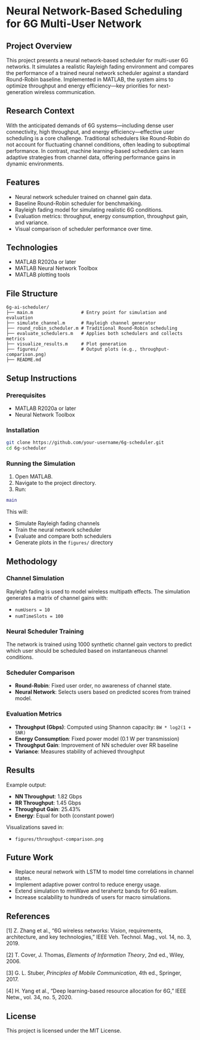 # Neural Network-Based Scheduling for 6G Multi-User Network

## Project Overview

This project presents a neural network-based scheduler for multi-user 6G networks. It simulates a realistic Rayleigh fading environment and compares the performance of a trained neural network scheduler against a standard Round-Robin baseline. Implemented in MATLAB, the system aims to optimize throughput and energy efficiency—key priorities for next-generation wireless communication.

## Research Context

With the anticipated demands of 6G systems—including dense user connectivity, high throughput, and energy efficiency—effective user scheduling is a core challenge. Traditional schedulers like Round-Robin do not account for fluctuating channel conditions, often leading to suboptimal performance. In contrast, machine learning-based schedulers can learn adaptive strategies from channel data, offering performance gains in dynamic environments.

## Features

- Neural network scheduler trained on channel gain data.
- Baseline Round-Robin scheduler for benchmarking.
- Rayleigh fading model for simulating realistic 6G conditions.
- Evaluation metrics: throughput, energy consumption, throughput gain, and variance.
- Visual comparison of scheduler performance over time.

## Technologies

- MATLAB R2020a or later
- MATLAB Neural Network Toolbox
- MATLAB plotting tools

## File Structure

```
6g-ai-scheduler/
├── main.m                  # Entry point for simulation and evaluation
├── simulate_channel.m      # Rayleigh channel generator
├── round_robin_scheduler.m # Traditional Round-Robin scheduling
├── evaluate_schedulers.m   # Applies both schedulers and collects metrics
├── visualize_results.m     # Plot generation
├── figures/                # Output plots (e.g., throughput-comparison.png)
├── README.md
```

## Setup Instructions

### Prerequisites

- MATLAB R2020a or later
- Neural Network Toolbox

### Installation

```bash
git clone https://github.com/your-username/6g-scheduler.git
cd 6g-scheduler
```

### Running the Simulation

1. Open MATLAB.
2. Navigate to the project directory.
3. Run:

```matlab
main
```

This will:

- Simulate Rayleigh fading channels
- Train the neural network scheduler
- Evaluate and compare both schedulers
- Generate plots in the `figures/` directory

## Methodology

### Channel Simulation

Rayleigh fading is used to model wireless multipath effects. The simulation generates a matrix of channel gains with:

- `numUsers = 10`
- `numTimeSlots = 100`

### Neural Scheduler Training

The network is trained using 1000 synthetic channel gain vectors to predict which user should be scheduled based on instantaneous channel conditions.

### Scheduler Comparison

- **Round-Robin**: Fixed user order, no awareness of channel state.
- **Neural Network**: Selects users based on predicted scores from trained model.

### Evaluation Metrics

- **Throughput (Gbps)**: Computed using Shannon capacity: `BW * log2(1 + SNR)`
- **Energy Consumption**: Fixed power model (0.1 W per transmission)
- **Throughput Gain**: Improvement of NN scheduler over RR baseline
- **Variance**: Measures stability of achieved throughput

## Results

Example output:

- **NN Throughput**: 1.82 Gbps
- **RR Throughput**: 1.45 Gbps
- **Throughput Gain**: 25.43%
- **Energy**: Equal for both (constant power)

Visualizations saved in:

- `figures/throughput-comparison.png`

## Future Work

- Replace neural network with LSTM to model time correlations in channel states.
- Implement adaptive power control to reduce energy usage.
- Extend simulation to mmWave and terahertz bands for 6G realism.
- Increase scalability to hundreds of users for macro simulations.

## References

[1] Z. Zhang et al., “6G wireless networks: Vision, requirements, architecture, and key technologies,” IEEE Veh. Technol. Mag., vol. 14, no. 3, 2019.

[2] T. Cover, J. Thomas, _Elements of Information Theory_, 2nd ed., Wiley, 2006.

[3] G. L. Stuber, _Principles of Mobile Communication_, 4th ed., Springer, 2017.

[4] H. Yang et al., “Deep learning-based resource allocation for 6G,” IEEE Netw., vol. 34, no. 5, 2020.

## License

This project is licensed under the MIT License.

